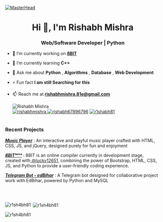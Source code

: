 [![MasterHead](https://developers.giphy.com/branch/master/static/api-512d36c09662682717108a38bbb5c57d.gif)](https://www.linkedin.com/in/r1shabh81/)
<h1 align="center">Hi 👋, I'm Rishabh Mishra</h1>
<h3 align="center">Web/Software Developer | Python </h3>
<!--<img src="https://cdn.dribbble.com/users/330915/screenshots/3587000/10_coding_dribbble.gif" align="right" width="400">-->


- 🔭 I’m currently working on **[8BIT](https://github.com/R1SH4BH81/8BIT)**

- 🌱 I’m currently learning **C++**

- 💬 Ask me about **Python** , **Algorithms** , **Database** , **Web Development**
  

- ⚡ Fun fact **I am still Searching for this**

- 📫 Reach me at **<rishabhmishra.81e@gmail.com>**
  <br><br>
   <img src="https://komarev.com/ghpvc/?username=r1sh4bh81&label=Profile%20views&color=0e75b6&style=flat" alt="Rishabh Mishra" /><br>
  <a href="https://codepen.io/rishabhmishra" target="blank"><img src="https://img.shields.io/twitter/follow/r1shabhmishra?logo=codepen&style=for-the-badge" alt="rishabhmishra" />
    <a href="https://twitter.com/rishabh67896796" target="blank"><img src="https://img.shields.io/twitter/follow/rishabh67896796?logo=twitter&style=for-the-badge" alt="rishabh67896796" /></a>
    <a href="https://linkedin.com/in/r1shabh81" target="blank"><img src="https://img.shields.io/twitter/follow/r1shabh81?logo=linkedin&style=for-the-badge" alt="r1shabh81" /></a>
<br><br>
<h3>Recent Projects</h3>
<p><a href="https://musicplayer81.netlify.app/"><b><i>Music Player</i></b></a> : An interactive and playful music player crafted with HTML, CSS, JS, and jQuery, designed purely for fun and enjoyment</p>
<p><a href="https://compiler81.netlify.app/"><b><i>8BITᵇᵉᵗᵃ</i></b></a> : 8BIT is an online compiler currently in development stage, created with<a href="https://github.com/lucky12651"> @lucky12651</a>, combining the power of Bootstrap, HTML, CSS, JS, and Python to provide a user-friendly coding experience. </p>
<p><a href="https://t.me/edBiharBot"><b><i>Telegram Bot - edBihar</i></b></a> : A Telegram bot designed for collaborative project work with EdBihar, powered by Python and MySQL</p>

<br><br>
<p><img align="left" src="https://github-readme-stats.vercel.app/api/top-langs?username=r1sh4bh81&show_icons=true&locale=en&layout=compact" alt="r1sh4bh81" /></p>

<p>&nbsp;<img align="center" src="https://github-readme-stats.vercel.app/api?username=r1sh4bh81&show_icons=true&locale=en" alt="r1sh4bh81" /></p>

<p><img align="center" src="https://github-readme-streak-stats.herokuapp.com/?user=r1sh4bh81&" alt="r1sh4bh81" /></p><br>
</body>
